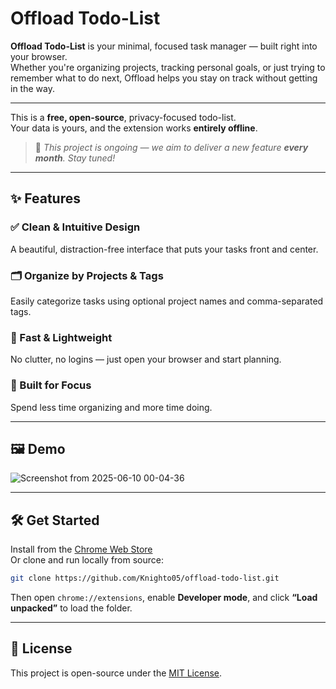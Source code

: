 # Offload Todo-List

**Offload Todo-List** is your minimal, focused task manager — built right into your browser.  
Whether you're organizing projects, tracking personal goals, or just trying to remember what to do next, Offload helps you stay on track without getting in the way.

---

This is a **free, open-source**, privacy-focused todo-list.  
Your data is yours, and the extension works **entirely offline**.

> 📅 _This project is ongoing — we aim to deliver a new feature **every month**. Stay tuned!_

---

## ✨ Features

### ✅ Clean & Intuitive Design
A beautiful, distraction-free interface that puts your tasks front and center.

### 🗂 Organize by Projects & Tags
Easily categorize tasks using optional project names and comma-separated tags.

### 🚀 Fast & Lightweight
No clutter, no logins — just open your browser and start planning.

### 🧠 Built for Focus
Spend less time organizing and more time doing.

---

## 🖼️ Demo

![Screenshot from 2025-06-10 00-04-36](https://github.com/user-attachments/assets/6f9864ac-fc63-4e33-9728-ff75d3f4b46e)



---

## 🛠️ Get Started

Install from the [Chrome Web Store](#)  
Or clone and run locally from source:

```bash
git clone https://github.com/Knighto05/offload-todo-list.git
```
Then open `chrome://extensions`, enable **Developer mode**, and click **“Load unpacked”** to load the folder.

---

## 📃 License

This project is open-source under the [MIT License](LICENSE).

